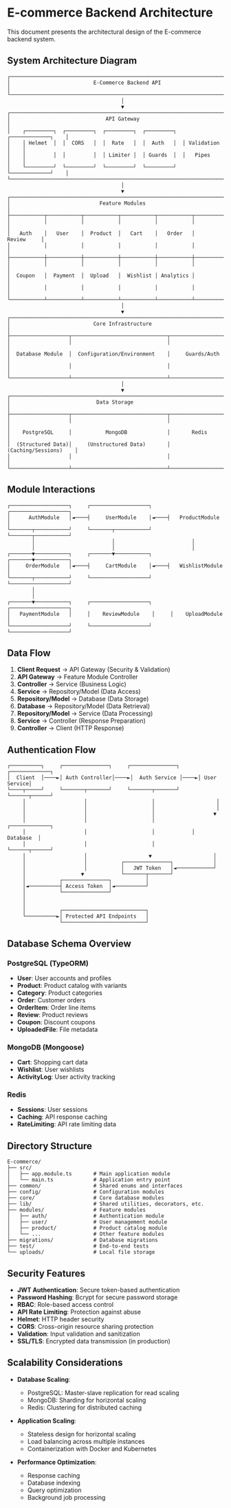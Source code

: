 # E-commerce Backend Architecture

This document presents the architectural design of the E-commerce backend system.

## System Architecture Diagram

```
┌───────────────────────────────────────────────────────────────────────────┐
│                           E-Commerce Backend API                          │
└───────────────────────────────────────────────────────────────────────────┘
                                     │
                                     ▼
┌───────────────────────────────────────────────────────────────────────────┐
│                               API Gateway                                 │
│    ┌─────────┐  ┌─────────┐  ┌─────────┐  ┌─────────┐  ┌─────────────┐    │
│    │ Helmet  │  │  CORS   │  │  Rate   │  │  Auth   │  │ Validation  │    │
│    │         │  │         │  │ Limiter │  │ Guards  │  │   Pipes     │    │
│    └─────────┘  └─────────┘  └─────────┘  └─────────┘  └─────────────┘    │
└───────────────────────────────────────────────────────────────────────────┘
                                     │
                                     ▼
┌───────────────────────────────────────────────────────────────────────────┐
│                             Feature Modules                               │
├───────────┬───────────┬───────────┬───────────┬───────────┬───────────────┤
│           │           │           │           │           │               │
│   Auth    │   User    │  Product  │   Cart    │   Order   │    Review     │
│           │           │           │           │           │               │
├───────────┼───────────┼───────────┼───────────┼───────────┼───────────────┤
│           │           │           │           │           │               │
│  Coupon   │  Payment  │  Upload   │  Wishlist │ Analytics │               │
│           │           │           │           │           │               │
└───────────┴───────────┴───────────┴───────────┴───────────┴───────────────┘
                                     │
                                     ▼
┌───────────────────────────────────────────────────────────────────────────┐
│                           Core Infrastructure                             │
├───────────────────┬───────────────────────────────┬───────────────────────┤
│                   │                               │                       │
│  Database Module  │  Configuration/Environment    │     Guards/Auth       │
│                   │                               │                       │
└───────────────────┴───────────────────────────────┴───────────────────────┘
                                     │
                                     ▼
┌───────────────────────────────────────────────────────────────────────────┐
│                            Data Storage                                   │
├───────────────────┬───────────────────────────────┬───────────────────────┤
│                   │                               │                       │
│    PostgreSQL     │           MongoDB             │       Redis           │
│  (Structured Data)│     (Unstructured Data)       │ (Caching/Sessions)    │
│                   │                               │                       │
└───────────────────┴───────────────────────────────┴───────────────────────┘
```

## Module Interactions

```
┌───────────────────┐     ┌───────────────────┐     ┌───────────────────┐
│      AuthModule   │◄────┤     UserModule    │◄────┤   ProductModule   │
└───────┬───────────┘     └───────┬───────────┘     └───────┬───────────┘
        │                         │                         │
        │                         │                         │
┌───────▼───────────┐     ┌───────▼───────────┐     ┌───────▼───────────┐
│     OrderModule   │◄────┤     CartModule    │◄────┤   WishlistModule  │
└───────┬───────────┘     └───────────────────┘     └───────────────────┘
        │
        │
┌───────▼───────────┐     ┌───────────────────┐     ┌───────────────────┐
│   PaymentModule   │     │    ReviewModule    │     │    UploadModule   │
└───────────────────┘     └───────────────────┘     └───────────────────┘
```

## Data Flow

1. **Client Request** → API Gateway (Security & Validation)
2. **API Gateway** → Feature Module Controller
3. **Controller** → Service (Business Logic)
4. **Service** → Repository/Model (Data Access)
5. **Repository/Model** → Database (Data Storage)
6. **Database** → Repository/Model (Data Retrieval)
7. **Repository/Model** → Service (Data Processing)
8. **Service** → Controller (Response Preparation)
9. **Controller** → Client (HTTP Response)

## Authentication Flow

```
┌──────────┐     ┌───────────────┐     ┌───────────────┐     ┌─────────────┐
│  Client  │────►│ Auth Controller│────►│  Auth Service │────►│ User Service│
└────┬─────┘     └───────┬───────┘     └───────┬───────┘     └──────┬──────┘
     │                   │                     │                    │
     │                   │                     │                    │
     │                   │                     │                   ▼
     │                   │                     │            ┌─────────────┐
     │                   │                     │            │   Database  │
     │                   │                     │            └──────┬──────┘
     │                   │                    ▼                    │
     │                   │           ┌───────────────┐             │
     │                   │           │   JWT Token   │◄────────────┘
     │                  ▼            └───────┬───────┘
     │           ┌───────────────┐           │
     │◄──────────┤ Access Token  │◄──────────┘
     │           └───────────────┘
     │
     │
     │           ┌───────────────────────────┐
     └──────────►│ Protected API Endpoints   │
                 └───────────────────────────┘
```

## Database Schema Overview

### PostgreSQL (TypeORM)

- **User**: User accounts and profiles
- **Product**: Product catalog with variants
- **Category**: Product categories
- **Order**: Customer orders
- **OrderItem**: Order line items
- **Review**: Product reviews
- **Coupon**: Discount coupons
- **UploadedFile**: File metadata

### MongoDB (Mongoose)

- **Cart**: Shopping cart data
- **Wishlist**: User wishlists
- **ActivityLog**: User activity tracking

### Redis

- **Sessions**: User sessions
- **Caching**: API response caching
- **RateLimiting**: API rate limiting data

## Directory Structure

```
E-commerce/
├── src/
│   ├── app.module.ts       # Main application module
│   └── main.ts             # Application entry point
├── common/                 # Shared enums and interfaces
├── config/                 # Configuration modules
├── core/                   # Core database modules
├── lib/                    # Shared utilities, decorators, etc.
├── modules/                # Feature modules
│   ├── auth/               # Authentication module
│   ├── user/               # User management module
│   ├── product/            # Product catalog module
│   └── ...                 # Other feature modules
├── migrations/             # Database migrations
├── test/                   # End-to-end tests
└── uploads/                # Local file storage
```

## Security Features

- **JWT Authentication**: Secure token-based authentication
- **Password Hashing**: Bcrypt for secure password storage
- **RBAC**: Role-based access control
- **API Rate Limiting**: Protection against abuse
- **Helmet**: HTTP header security
- **CORS**: Cross-origin resource sharing protection
- **Validation**: Input validation and sanitization
- **SSL/TLS**: Encrypted data transmission (in production)

## Scalability Considerations

- **Database Scaling**:
  - PostgreSQL: Master-slave replication for read scaling
  - MongoDB: Sharding for horizontal scaling
  - Redis: Clustering for distributed caching

- **Application Scaling**:
  - Stateless design for horizontal scaling
  - Load balancing across multiple instances
  - Containerization with Docker and Kubernetes

- **Performance Optimization**:
  - Response caching
  - Database indexing
  - Query optimization
  - Background job processing
